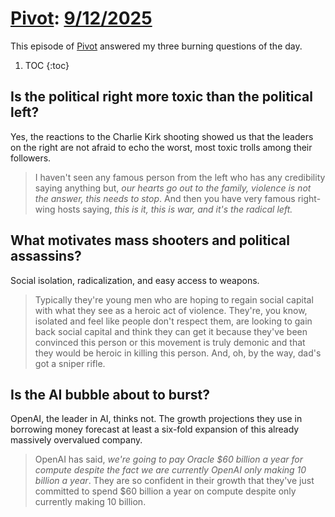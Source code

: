 # [Pivot](https://podcastindex.org/podcast/174725): [9/12/2025](https://writecomments.com/transcripts/?md5=4e8e6c61f438e8ed3d97a6160dd7cf3e)

This episode of [Pivot] answered my three burning questions of the day.

1. TOC
{:toc}

[Pivot]: ../../../series/pivot.md

## Is the political right more toxic than the political left?

Yes, the reactions to the Charlie Kirk shooting showed us that the leaders on the right are not afraid to echo the worst, most toxic trolls among their followers.

> I haven't seen any famous person from the left who has any credibility saying anything but, _our hearts go out to the family, violence is not the answer, this needs to stop_. And then you have very famous right-wing hosts saying, _this is it, this is war, and it's the radical left._

## What motivates mass shooters and political assassins?

Social isolation, radicalization, and easy access to weapons.

> Typically they're young men who are hoping to regain social capital with what they see as a heroic act of violence. They're, you know, isolated and feel like people don't respect them, are looking to gain back social capital and think they can get it because they've been convinced this person or this movement is truly demonic and that they would be heroic in killing this person. And, oh, by the way, dad's got a sniper rifle.

## Is the AI bubble about to burst?

OpenAI, the leader in AI, thinks not. The growth projections they use in borrowing money forecast at least a six-fold expansion of this already massively overvalued company.

> OpenAI has said, _we're going to pay Oracle $60 billion a year for compute despite the fact we are currently OpenAI only making 10 billion a year_. They are so confident in their growth that they've just committed to spend $60 billion a year on compute despite only currently making 10 billion.

